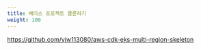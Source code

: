 ```yaml
---
title: 베이스 프로젝트 클론하기
weight: 100
---
```


https://github.com/yjw113080/aws-cdk-eks-multi-region-skeleton
